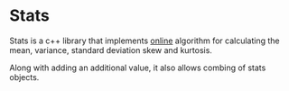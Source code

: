 Stats
=====

Stats is a c++ library that implements [online](https://en.wikipedia.org/wiki/Algorithms_for_calculating_variance#Online_algorithm) algorithm for calculating the mean, variance, standard deviation skew and kurtosis.

Along with adding an additional value, it also allows combing of stats objects.
